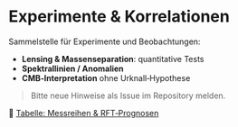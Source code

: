 # Experimente & Korrelationen

Sammelstelle für Experimente und Beobachtungen:
- **Lensing & Massenseparation**: quantitative Tests
- **Spektrallinien / Anomalien**
- **CMB‑Interpretation** ohne Urknall‑Hypothese

> Bitte neue Hinweise als Issue im Repository melden.

📎 [Tabelle: Messreihen & RFT‑Prognosen]()

